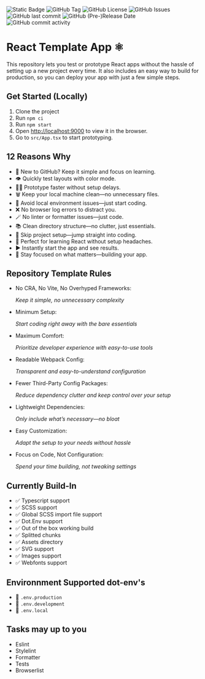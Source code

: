 ![Static Badge](https://img.shields.io/badge/Node-v22.16.0-3?style=flat-square)
![GitHub Tag](https://img.shields.io/github/v/tag/vlrmprjct/react.min?style=flat-square)
![GitHub License](https://img.shields.io/github/license/vlrmprjct/react.min?style=flat-square)
![GitHub Issues](https://img.shields.io/github/issues/vlrmprjct/react.min?style=flat-square)
![GitHub last commit](https://img.shields.io/github/last-commit/vlrmprjct/react.min?style=flat-square)
![GitHub (Pre-)Release Date](https://img.shields.io/github/release-date-pre/vlrmprjct/react.min?style=flat-square)
![GitHub commit activity](https://img.shields.io/github/commit-activity/m/vlrmprjct/react.min?style=flat-square)


# React Template App ⚛️

This repository lets you test or prototype React apps without the hassle of setting up a new project every time. It also includes an easy way to build for production, so you can deploy your app with just a few simple steps.

## Get Started (Locally)

1. Clone the project
2. Run `npm ci`
3. Run `npm start`
4. Open [http://localhost:9000](http://localhost:9000) to view it in the browser.
5. Go to `src/App.tsx` to start prototyping.

## 12 Reasons Why

- 🥺 New to GitHub? Keep it simple and focus on learning.
- 👁 Quickly test layouts with color mode.
- 🧖‍♀️ Prototype faster without setup delays.
- 🗑 Keep your local machine clean—no unnecessary files.
- 🥴 Avoid local environment issues—just start coding.
- ❌ No browser log errors to distract you.
- 🪄 No linter or formatter issues—just code.
- 📚 Clean directory structure—no clutter, just essentials.
- 🚀 Skip project setup—jump straight into coding.
- 🧪 Perfect for learning React without setup headaches.
- ▶️ Instantly start the app and see results.
- 🤯 Stay focused on what matters—building your app.

## Repository Template Rules

- No CRA, No Vite, No Overhyped Frameworks:

    _Keep it simple, no unnecessary complexity_

- Minimum Setup:

    _Start coding right away with the bare essentials_

- Maximum Comfort:

    _Prioritize developer experience with easy-to-use tools_

- Readable Webpack Config:

    _Transparent and easy-to-understand configuration_

- Fewer Third-Party Config Packages:

    _Reduce dependency clutter and keep control over your setup_

- Lightweight Dependencies:

    _Only include what’s necessary—no bloat_
- Easy Customization:

    _Adapt the setup to your needs without hassle_
- Focus on Code, Not Configuration:

    _Spend your time building, not tweaking settings_

## Currently Build-In

-   ✅ Typescript support
-   ✅ SCSS support
-   ✅ Global SCSS import file support
-   ✅ Dot.Env support
-   ✅ Out of the box working build
-   ✅ Splitted chunks
-   ✅ Assets directory
-   ✅ SVG support
-   ✅ Images support
-   ✅ Webfonts support

## Environnment Supported dot-env's

- 💾 `.env.production`
- 💾 `.env.development`
- 💾 `.env.local`

## Tasks may up to you

- Eslint
- Stylelint
- Formatter
- Tests
- Browserlist
